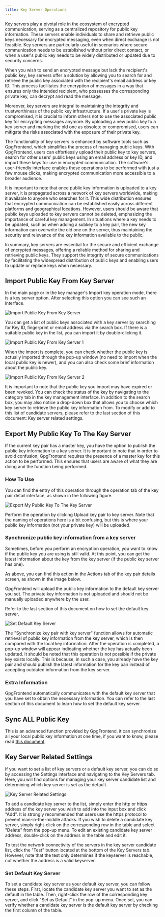 ```yaml
---
title: Key Server Operations
---
```


Key servers play a pivotal role in the ecosystem of encrypted communication,
serving as a centralized repository for public key information. These servers
enable individuals to share and retrieve public keys necessary for encrypted
messaging, even when direct exchange is not feasible. Key servers are
particularly useful in scenarios where secure communication needs to be
established without prior direct contact, or when a user's public key needs to
be widely distributed or updated due to security concerns.

When you wish to send an encrypted message but lack the recipient's public key,
key servers offer a solution by allowing you to search for and retrieve the
public key associated with the recipient's email address or key ID. This process
facilitates the encryption of messages in a way that ensures only the intended
recipient, who possesses the corresponding private key, can decrypt and read the
message.

Moreover, key servers are integral to maintaining the integrity and
trustworthiness of the public key infrastructure. If a user's private key is
compromised, it is crucial to inform others not to use the associated public key
for encrypting messages anymore. By uploading a new public key to a key server
and marking the old one as obsolete or compromised, users can mitigate the risks
associated with the exposure of their private key.

The functionality of key servers is enhanced by software tools such as
GpgFrontend, which simplifies the process of managing public keys. With
GpgFrontend, users can effortlessly upload their public key to key servers,
search for other users' public keys using an email address or key ID, and import
these keys for use in encrypted communication. The software's user-friendly
interface enables these operations to be performed with just a few mouse clicks,
making encrypted communication more accessible to a broader audience.

It is important to note that once public key information is uploaded to a key
server, it is propagated across a network of key servers worldwide, making it
available to anyone who searches for it. This wide distribution ensures that
encrypted communication can be established easily across different platforms and
geographical locations. However, users should be aware that public keys uploaded
to key servers cannot be deleted, emphasizing the importance of careful key
management. In situations where a key needs to be updated, such as when adding a
subkey to a key pair, the new key information can overwrite the old one on the
server, thus maintaining the security and relevance of the key information
available to the public.

In summary, key servers are essential for the secure and efficient exchange of
encrypted messages, offering a reliable method for sharing and retrieving public
keys. They support the integrity of secure communications by facilitating the
widespread distribution of public keys and enabling users to update or replace
keys when necessary.

## Import Public Key From Key Server

In the main page or in the key manager's Import key operation mode, there is a
key server option. After selecting this option you can see such an interface.

![Import Public Key From Key Server](https://image.cdn.bktus.com/i/2023/11/16/d75cb252-9a65-5b73-01cd-a45b5ff501ef.webp)

You can get a list of public keys associated with a key server by searching for
Key ID, fingerprint or email address via the search box. If there is a suitable
public key in the list, you can import it by double-clicking it.

![Import Public Key From Key Server 1](https://image.cdn.bktus.com/i/2023/11/16/ae422544-3764-0fe0-638a-d731715acf3e.webp)

When the import is complete, you can check whether the public key is actually
imported through the pop-up window (no need to import when the local public key
is newer), and you can also check some brief information about the public key.

![Import Public Key From Key Server 2](https://image.cdn.bktus.com/i/2023/11/16/cbb78f5f-3620-1534-4b4e-e7752e1c9aa4.webp)

It is important to note that the public key you import may have expired or been
revoked. You can check the status of the key by navigating to the category tab
in the key management interface. In addition to the search box, you may also
notice a drop-down box that allows you to choose which key server to retrieve
the public key information from. To modify or add to this list of candidate
servers, please refer to the last section of this document: Key server related
settings.

## Export My Public Key To The Key Server

If the current key pair has a master key, you have the option to publish the
public key information to a key server. It is important to note that in order to
avoid confusion, GpgFrontend requires the presence of a master key for this
action to be performed. This ensures that users are aware of what they are doing
and the function being performed.

### How To Use

You can find the entry of this operation through the operation tab of the key
pair detail interface, as shown in the following figure.

![Export My Public Key To The Key Server](https://image.cdn.bktus.com/i/2023/11/16/87b435b1-3eb2-421d-c8cb-f6d926b6a1c7.webp)

Perform the operation by clicking Upload key pair to key server. Note that the
naming of operations here is a bit confusing, but this is where your public key
information (not your private key) will be uploaded.

### Synchronize public key information from a key server

Sometimes, before you perform an encryption operation, you want to know if the
public key you are using is still valid. At this point, you can get the latest
information about the key from the key server (if the public key server has
one).

As above, you can find this action in the Actions tab of the key pair details
screen, as shown in the image below.

GpgFrontend will upload the public key information to the default key server
you set. The private key information is not uploaded and should not be manually
uploaded anywhere by the user.

Refer to the last section of this document on how to set the default key server.

![Set Default Key Server](https://image.cdn.bktus.com/i/2023/11/16/87b435b1-3eb2-421d-c8cb-f6d926b6a1c7.webp)

The "Synchronize key pair with key server" function allows for automatic
retrieval of public key information from the key server, which is then compared
with the local key information. After the operation is completed, a pop-up
window will appear indicating whether the key has actually been updated. It
should be noted that this operation is not possible if the private key exists
locally. This is because, in such a case, you already have the key pair and
should publish the latest information for the key pair instead of accepting
outdated information from the key server.

### Extra Information

GpgFrontend automatically communicates with the default key server that you have
set to obtain the necessary information. You can refer to the last section of
this document to learn how to set the default key server.

## Sync ALL Public Key

This is an advanced function provided by GpgFrontend, it can synchronize all
your local public key information at one time, if you want to know, please read
[this document](/advanced/sync-all-public-keys).

## Key Server Related Settings

If you want to set a list of key servers or a default key server, you can do so
by accessing the Settings interface and navigating to the Key Servers tab. Here,
you will find options for managing your key server candidate list and
determining which key server is set as the default.

![Key Server Related Settings](https://image.cdn.bktus.com/i/2023/11/16/afe69b9b-0576-d275-91df-79585c245b22.webp)

To add a candidate key server to the list, simply enter the http or https
address of the key server you wish to add into the input box and click "Add". It
is strongly recommended that users use the https protocol to prevent
man-in-the-middle attacks. If you wish to delete a candidate key server, simply
right-click on the corresponding row in the table and select "Delete" from the
pop-up menu. To edit an existing candidate key server address, double-click on
the address in the table and edit it.

To test the network connectivity of the servers in the key server candidate
list, click the "Test" button located at the bottom of the Key Servers tab.
However, note that the test only determines if the keyserver is reachable, not
whether the address is a valid keyserver.

### Set Default Key Server

To set a candidate key server as your default key server, you can follow these
steps. First, locate the candidate key server you want to set as the default in
the table. Then, right-click the row of the corresponding key server, and click
"Set as Default" in the pop-up menu. Once set, you can verify whether a
candidate key server is the default key server by checking the first column of
the table.
